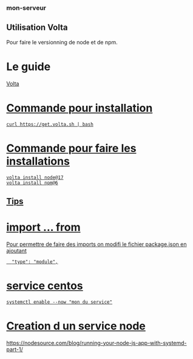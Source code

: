 ### mon-serveur
## Utilisation Volta
Pour faire le versionning de node et de npm.
# Le guide
<a href="https://docs.volta.sh/guide/getting-started">Volta

# Commande pour installation
```
curl https://get.volta.sh | bash
```
# Commande pour faire les installations
```
volta install node@17
volta install npm@6
```

## Tips
# import ... from

Pour permettre de faire des imports on modifi le fichier package.json en ajoutant
```
  "type": "module",
```
# service centos
```
systemctl enable --now "mon du service"
```
# Creation d un service node

https://nodesource.com/blog/running-your-node-js-app-with-systemd-part-1/
